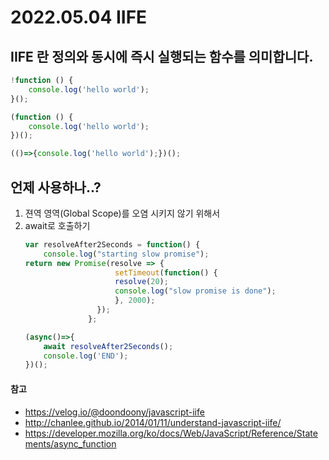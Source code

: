 # 2022.05.04 IIFE
## IIFE 란 정의와 동시에 즉시 실행되는 함수를 의미합니다.

```javascript
!function () {
    console.log('hello world');
}();

(function () {
    console.log('hello world');
})();

(()=>{console.log('hello world');})();
```

## 언제 사용하나..?

1. 젼역 영역(Global Scope)를 오염 시키지 않기 위해서
2. await로 호출하기
    ```javascript
    var resolveAfter2Seconds = function() {
        console.log("starting slow promise");
    return new Promise(resolve => {
                        setTimeout(function() {
                        resolve(20);
                        console.log("slow promise is done");
                        }, 2000);
                    });
                  };
    
    (async()=>{
        await resolveAfter2Seconds(); 
        console.log('END');
    })();
    ```

#### 참고 
- https://velog.io/@doondoony/javascript-iife
- http://chanlee.github.io/2014/01/11/understand-javascript-iife/
- https://developer.mozilla.org/ko/docs/Web/JavaScript/Reference/Statements/async_function